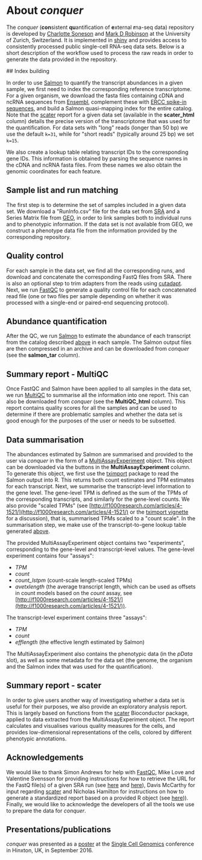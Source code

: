 # About *conquer*

The *conquer* (**con**sistent **qu**antification of **e**xternal **r**na-seq data) repository is developed by [Charlotte Soneson](mailto:charlotte.soneson@imls.uzh.ch) and [Mark D Robinson](mailto:mark.robinson@imls.uzh.ch) at the University of Zurich, Switzerland. It is implemented in [shiny](http://shiny.rstudio.com/) and provides access to consistently processed public single-cell RNA-seq data sets. Below is a short description of the workflow used to process the raw reads in order to generate the data provided in the repository.

<a name="indexing"/>
</a>
## Index building

In order to use [Salmon](https://combine-lab.github.io/salmon/) to quantify the transcript abundances in a given sample, we first need to index the corresponding reference transcriptome. For a given organism, we download the fasta files containing cDNA and ncRNA sequences from [Ensembl](http://www.ensembl.org/info/data/ftp/index.html), complement these with [ERCC spike-in sequences](https://www.thermofisher.com/order/catalog/product/4456739), and build a Salmon  quasi-mapping index for the entire catalog. Note that the [scater](https://bioconductor.org/packages/devel/bioc/html/scater.html) report for a given data set (available in the **scater_html** column) details the precise version of the transcriptome that was used for the quantification. For data sets with "long" reads (longer than 50 bp) we use the default `k=31`, while for "short reads" (typically around 25 bp) we set `k=15`. 

We also create a lookup table relating transcript IDs to the corresponding gene IDs. This information is obtained by parsing the sequence names in the cDNA and ncRNA fasta files. From these names we also obtain the genomic coordinates for each feature. 

## Sample list and run matching

The first step is to determine the set of samples included in a given data set. We download a "RunInfo.csv" file for the data set from [SRA](http://www.ncbi.nlm.nih.gov/sra) and a Series Matrix file from [GEO](http://www.ncbi.nlm.nih.gov/geo/), in order to link samples both to individual runs and to phenotypic information. If the data set is not available from GEO, we construct a phenotype data file from the information provided by the corresponding repository. 

## Quality control

For each sample in the data set, we find all the corresponding runs, and download and concatenate the corresponding FastQ files from SRA. There is also an optional step to trim adapters from the reads using [cutadapt](http://cutadapt.readthedocs.io/en/stable/guide.html). Next, we run [FastQC](http://www.bioinformatics.babraham.ac.uk/projects/fastqc/) to generate a quality control file for each concatenated read file (one or two files per sample depending on whether it was processed with a single-end or paired-end sequencing protocol). 

## Abundance quantification

After the QC, we run [Salmon](https://combine-lab.github.io/salmon/) to estimate the abundance of each transcript from the catalog described [above](#indexing) in each sample. The Salmon output files are then compressed in an archive and can be downloaded from *conquer* (see the **salmon_tar** column).

## Summary report - MultiQC

Once FastQC and Salmon have been applied to all samples in the data set, we run [MultiQC](http://multiqc.info/) to summarise all the information into one report. This can also be downloaded from *conquer* (see the **MultiQC_html** column). This report contains quality scores for all the samples and can be used to determine if there are problematic samples and whether the data set is good enough for the purposes of the user or needs to be subsetted.

## Data summarisation

The abundances estimated by Salmon are summarised and provided to the user via *conquer* in the form of a [MultiAssayExperiment](https://bioconductor.org/packages/devel/bioc/html/MultiAssayExperiment.html) object. This object can be downloaded via the buttons in the **MultiAssayExperiment** column. To generate this object, we first use the [tximport](https://bioconductor.org/packages/release/bioc/html/tximport.html) package to read the Salmon output into R. This returns both count estimates and TPM estimates for each transcript. Next, we summarise the transcript-level information to the gene level. The gene-level TPM is defined as the sum of the TPMs of the corresponding transcripts, and similarly for the gene-level counts. We also provide "scaled TPMs" (see [http://f1000research.com/articles/4-1521/](http://f1000research.com/articles/4-1521/) or the [tximport vignette](https://bioconductor.org/packages/release/bioc/vignettes/tximport/inst/doc/tximport.html) for a discussion), that is, summarised TPMs scaled to a "count scale". In the summarisation step, we make use of the transcript-to-gene lookup table generated [above](#indexing).

The provided MultiAssayExperiment object contains two "experiments", corresponding to the gene-level and transcript-level values. The gene-level experiment contains four "assays": 

- *TPM*
- *count*
- *count_lstpm* (count-scale length-scaled TPMs)
- *avetxlength* (the average transcript length, which can be used as offsets in count models based on the *count* assay, see [http://f1000research.com/articles/4-1521/](http://f1000research.com/articles/4-1521/)).  

The transcript-level experiment contains three "assays":

- *TPM*
- *count*
- *efflength* (the effective length estimated by Salmon)

The MultiAssayExperiment also contains the phenotypic data (in the *pData* slot), as well as some metadata for the data set (the genome, the organism and the Salmon index that was used for the quantification). 

## Summary report - scater

In order to give users another way of investigating whether a data set is useful for their purposes, we also provide an exploratory analysis report. This is largely based on functions from the [scater](https://bioconductor.org/packages/devel/bioc/html/scater.html) Bioconductor package, applied to data extracted from the MultiAssayExperiment object. The report calculates and visualises various quality measures for the cells, and provides low-dimensional representations of the cells, colored by different phenotypic annotations. 

## Acknowledgements

We would like to thank Simon Andrews for help with [FastQC](http://www.bioinformatics.babraham.ac.uk/projects/fastqc/), Mike Love and Valentine Svensson for providing instructions for how to retrieve the URL for the FastQ file(s) of a given SRA run (see [here](https://gist.github.com/mikelove/f539631f9e187a8931d34779436a1c01) and [here](http://www.nxn.se/valent/streaming-rna-seq-data-from-ena)), Davis McCarthy for input regarding [scater](https://bioconductor.org/packages/devel/bioc/html/scater.html) and Nicholas Hamilton for instructions on how to generate a standardized report based on a provided R object (see [here](http://stackoverflow.com/questions/37097535/generate-report-in-r))). Finally, we would like to acknowledge the developers of all the tools we use to prepare the data for *conquer*. 

## Presentations/publications

*conquer* was presented as a [poster](http://imlspenticton.uzh.ch/robinson_lab/conquer/presentation/Soneson-poster-singlecellgenomics-2016.pdf) at the [Single Cell Genomics](https://coursesandconferences.wellcomegenomecampus.org/events/item.aspx?e=596) conference in Hinxton, UK, in September 2016.